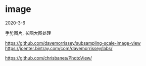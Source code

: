 # image
2020-3-6

手势图片, 长图大图处理

https://github.com/davemorrissey/subsampling-scale-image-view
https://jcenter.bintray.com/com/davemorrissey/labs/

https://github.com/chrisbanes/PhotoView/
